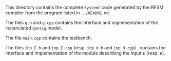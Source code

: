 This directory contains the complete `SystemC` code generated by the RFSM compiler from the program
listed in `../README.md`.

The files `g.h` and `g.cpp` contains the interface and implementation of the instanciated
`gensig` model. 

The file `main.cpp` contains the testbench.

The files `inp_E.h` and `inp_E.cpp` (resp. `inp_H.h` and `inp_H.cpp`) . contains the interface and
implementation of the module describing the input `E` (resp. `H`).


